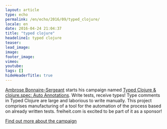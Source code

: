 ```yaml
---
layout: article
type: echo
permalink: /en/echo/2016/09/typed_clojure/
locale: en
date: 2016-04-24 21:04:37
title: "typed clojure"
headeline1: typed clojure
teaser: 
lead_image:
image:
footer_image:
vimeo: 
youtube:
tags: []
hideHeaderTitle: true
---
```


[Ambrose Bonnaire-Sergeant](https://twitter.com/ambrosebs?lang=de) starts his campaign named [Typed Clojure & clojure.spec: Auto Annotations](https://www.indiegogo.com/projects/typed-clojure-clojure-spec-auto-annotations#/). Write tests, receive types! Type comments in Typed Clojure are large and laborious to write manually.  This project comprises manufacturing of a tool for the automation of the process based on already written tests. freiheit.com is excited to be part of it as a sponsor!

[Find out more about the campaign](http://typedclojure.org/#)


